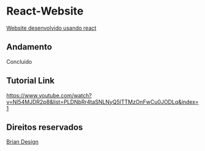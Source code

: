 # React-Website
[Website desenvolvido usando react](https://react-website-6wfiyfmdq-tarcisiooliveira2021.vercel.app/)

## Andamento
Concluido

## Tutorial Link
https://www.youtube.com/watch?v=Nl54MJDR2p8&list=PLDNbRr4taSNLNyQ5lTTMzOnFwCu0JODLq&index=1

## Direitos reservados 
[Brian Design](https://www.youtube.com/channel/UCsKsymTY_4BYR-wytLjex7A)
